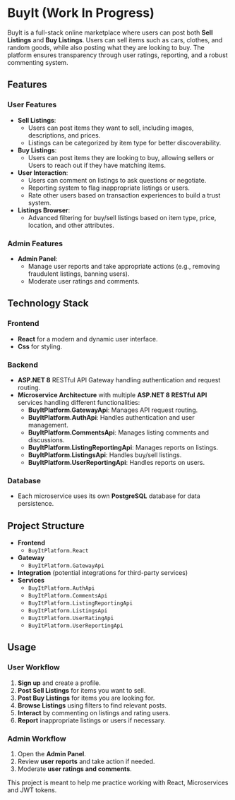 # BuyIt (Work In Progress)

BuyIt is a full-stack online marketplace where users can post both **Sell Listings** and **Buy Listings**. Users can sell items such as cars, clothes, and random goods, while also posting what they are looking to buy. The platform ensures transparency through user ratings, reporting, and a robust commenting system.

## Features

### User Features
- **Sell Listings**:
  - Users can post items they want to sell, including images, descriptions, and prices.
  - Listings can be categorized by item type for better discoverability.
- **Buy Listings**:
  - Users can post items they are looking to buy, allowing sellers or Users to reach out if they have matching items.
- **User Interaction**:
  - Users can comment on listings to ask questions or negotiate.
  - Reporting system to flag inappropriate listings or users.
  - Rate other users based on transaction experiences to build a trust system.
- **Listings Browser**:
  - Advanced filtering for buy/sell listings based on item type, price, location, and other attributes.
  
### Admin Features
- **Admin Panel**:
  - Manage user reports and take appropriate actions (e.g., removing fraudulent listings, banning users).
  - Moderate user ratings and comments.

## Technology Stack

### Frontend
- **React** for a modern and dynamic user interface.
- **Css** for styling.

### Backend
- **ASP.NET 8** RESTful API Gateway handling authentication and request routing.
- **Microservice Architecture** with multiple **ASP.NET 8 RESTful API** services handling different functionalities:
  - **BuyItPlatform.GatewayApi**: Manages API request routing.
  - **BuyItPlatform.AuthApi**: Handles authentication and user management.
  - **BuyItPlatform.CommentsApi**: Manages listing comments and discussions.
  - **BuyItPlatform.ListingReportingApi**: Manages reports on listings.
  - **BuyItPlatform.ListingsApi**: Handles buy/sell listings.
  - **BuyItPlatform.UserReportingApi**: Handles reports on users.

### Database
- Each microservice uses its own **PostgreSQL** database for data persistence.

## Project Structure

- **Frontend**
  - `BuyItPlatform.React`
- **Gateway**
  - `BuyItPlatform.GatewayApi`
- **Integration** (potential integrations for third-party services)
- **Services**
  - `BuyItPlatform.AuthApi`
  - `BuyItPlatform.CommentsApi`
  - `BuyItPlatform.ListingReportingApi`
  - `BuyItPlatform.ListingsApi`
  - `BuyItPlatform.UserRatingApi`
  - `BuyItPlatform.UserReportingApi`

## Usage

### User Workflow
1. **Sign up** and create a profile.
2. **Post Sell Listings** for items you want to sell.
3. **Post Buy Listings** for items you are looking for.
4. **Browse Listings** using filters to find relevant posts.
5. **Interact** by commenting on listings and rating users.
6. **Report** inappropriate listings or users if necessary.

### Admin Workflow
1. Open the **Admin Panel**.
2. Review **user reports** and take action if needed.
3. Moderate **user ratings and comments**.


This project is meant to help me practice working with React, Microservices and JWT tokens.
